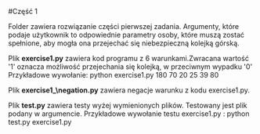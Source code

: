 #Część 1

Folder zawiera rozwiązanie części pierwszej zadania. 
Argumenty, które podaje użytkownik to odpowiednie parametry osoby, które muszą zostać spełnione, aby mogła ona przejechać się niebezpieczną kolejką górską.

Plik __exercise1.py__ zawiera kod programu z 6 warunkami.Zwracana wartość '1' oznacza możliwość przejechania się kolejką, w przeciwnym wypadku '0'
Przykładowe wywołanie: python exercise1.py 180 70 20 25 39 80

Plik __exercise1\_\negation.py__ zawiera negacje warunku z kodu exercise1.py.

Plik __test.py__ zawiera testy wyżej wymienionych plików. Testowany jest plik podany w argumencie.
Przykładowe wywołanie testu exercise1.py : python test.py exercise1.py
